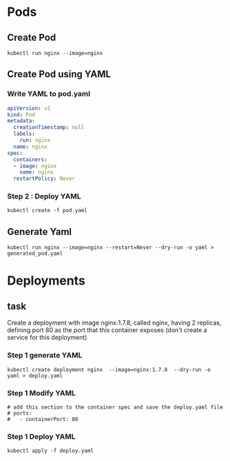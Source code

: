 # Pods
## Create Pod
`kubectl run nginx --image=nginx`

## Create Pod using YAML
### Write YAML to pod.yaml
``` yaml
apiVersion: v1
kind: Pod
metadata:
  creationTimestamp: null
  labels:
    run: nginx
  name: nginx
spec:
  containers:
  - image: nginx
    name: nginx
  restartPolicy: Never
```
###  Step 2 : Deploy YAML
`kubectl create -f pod.yaml`

## Generate Yaml
`kubectl run nginx --image=nginx --restart=Never --dry-run -o yaml > generated_pod.yaml`

# Deployments
## task
Create a deployment with image nginx:1.7.8, called nginx, having 2 replicas, defining port 80 as the port that this container exposes (don't create a service for this deployment)

### Step 1 generate YAML
`kubectl create deployment nginx  --image=nginx:1.7.8  --dry-run -o yaml > deploy.yaml`

### Step 1 Modify YAML
```# change the replicas field from 1 to 2
# add this section to the container spec and save the deploy.yaml file
# ports:
#   - containerPort: 80
```

### Step 1 Deploy YAML
`kubectl apply -f deploy.yaml`
